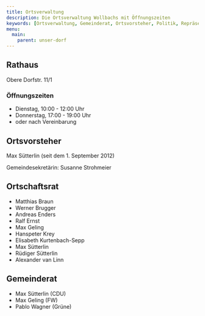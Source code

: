 ```yaml
---
title: Ortsverwaltung
description: Die Ortsverwaltung Wollbachs mit Öffnungszeiten
keywords: [Ortsverwaltung, Gemeinderat, Ortsvorsteher, Politik, Repräsentanten]
menu:
  main:
    parent: unser-dorf
---
```


## Rathaus
Obere Dorfstr. 11/1

### Öffnungszeiten
- Dienstag, 10:00 - 12:00 Uhr
- Donnerstag, 17:00 - 19:00 Uhr
- oder nach Vereinbarung

## Ortsvorsteher
Max Sütterlin (seit dem 1. September 2012)

Gemeindesekretärin: Susanne Strohmeier

## Ortschaftsrat
  - Matthias Braun
  - Werner Brugger
  - Andreas Enders
  - Ralf Ernst
  - Max Geling
  - Hanspeter Krey
  - Elisabeth Kurtenbach-Sepp
  - Max Sütterlin
  - Rüdiger Sütterlin
  - Alexander van Linn

## Gemeinderat
  - Max Sütterlin (CDU)
  - Max Geling (FW)
  - Pablo Wagner (Grüne)
